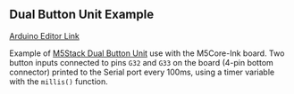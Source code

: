 ## Dual Button Unit Example   

[Arduino Editor Link](https://create.arduino.cc/editor/n-p/8cf6e4c3-3b15-415e-9851-4be816460551/preview)   

Example of [M5Stack Dual Button Unit](https://shop.m5stack.com/products/mini-dual-button-unit) use with the M5Core-Ink board.  Two button inputs connected to pins `G32` and `G33` on the board (4-pin bottom connector) printed to the Serial port every 100ms, using a timer variable with the `millis()` function.
